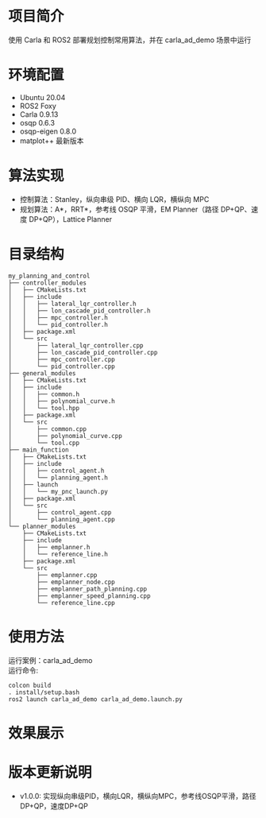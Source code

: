 # 项目简介
使用 Carla 和 ROS2 部署规划控制常用算法，并在 carla_ad_demo 场景中运行

# 环境配置
- Ubuntu 20.04  
- ROS2 Foxy   
- Carla 0.9.13  
- osqp 0.6.3  
- osqp-eigen 0.8.0   
- matplot++ 最新版本   

# 算法实现
- 控制算法：Stanley，纵向串级 PID、横向 LQR，横纵向 MPC 
- 规划算法：A*，RRT*，参考线 OSQP 平滑，EM Planner（路径 DP+QP、速度 DP+QP），Lattice Planner

# 目录结构
```plaintext
my_planning_and_control  
├── controller_modules
│   ├── CMakeLists.txt
│   ├── include
│   │   ├── lateral_lqr_controller.h
│   │   ├── lon_cascade_pid_controller.h
│   │   ├── mpc_controller.h
│   │   └── pid_controller.h
│   ├── package.xml
│   └── src
│       ├── lateral_lqr_controller.cpp
│       ├── lon_cascade_pid_controller.cpp
│       ├── mpc_controller.cpp
│       └── pid_controller.cpp
├── general_modules
│   ├── CMakeLists.txt
│   ├── include
│   │   ├── common.h
│   │   ├── polynomial_curve.h
│   │   └── tool.hpp
│   ├── package.xml
│   └── src
│       ├── common.cpp
│       ├── polynomial_curve.cpp
│       └── tool.cpp
├── main_function
│   ├── CMakeLists.txt
│   ├── include
│   │   ├── control_agent.h
│   │   └── planning_agent.h
│   ├── launch
│   │   └── my_pnc_launch.py
│   ├── package.xml
│   └── src
│       ├── control_agent.cpp
│       └── planning_agent.cpp
└── planner_modules
    ├── CMakeLists.txt
    ├── include
    │   ├── emplanner.h
    │   └── reference_line.h
    ├── package.xml
    └── src
        ├── emplanner.cpp
        ├── emplanner_node.cpp
        ├── emplanner_path_planning.cpp
        ├── emplanner_speed_planning.cpp
        └── reference_line.cpp
```
# 使用方法  
运行案例：carla_ad_demo\
运行命令:
```plaintext
colcon build
. install/setup.bash
ros2 launch carla_ad_demo carla_ad_demo.launch.py  
```
# 效果展示
# 版本更新说明
- v1.0.0: 实现纵向串级PID，横向LQR，横纵向MPC，参考线OSQP平滑，路径DP+QP，速度DP+QP
